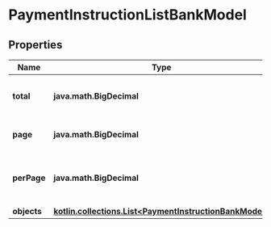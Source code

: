 
# PaymentInstructionListBankModel

## Properties
Name | Type | Description | Notes
------------ | ------------- | ------------- | -------------
**total** | **java.math.BigDecimal** | The total number of records available. | 
**page** | **java.math.BigDecimal** | The page index to retrieve. | 
**perPage** | **java.math.BigDecimal** | The number of entities per page to return. | 
**objects** | [**kotlin.collections.List&lt;PaymentInstructionBankModel&gt;**](PaymentInstructionBankModel.md) |  | 



